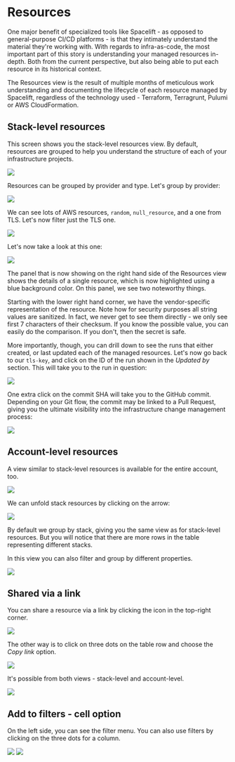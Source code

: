 # Resources

One major benefit of specialized tools like Spacelift - as opposed to general-purpose CI/CD platforms - is that they intimately understand the material they're working with. With regards to infra-as-code, the most important part of this story is understanding your managed resources in-depth. Both from the current perspective, but also being able to put each resource in its historical context.

The Resources view is the result of multiple months of meticulous work understanding and documenting the lifecycle of each resource managed by Spacelift, regardless of the technology used - Terraform, Terragrunt, Pulumi or AWS CloudFormation.

## Stack-level resources

This screen shows you the stack-level resources view. By default, resources are grouped to help you understand the structure of each of your infrastructure projects.

![](<../../assets/screenshots/stack-by-stack.png>)

Resources can be grouped by provider and type. Let's group by provider:

![](<../../assets/screenshots/stack-by-provider.png>)

We can see lots of AWS resources, `random`, `null_resource`, and a one from TLS. Let's now filter just the TLS one.

![](<../../assets/screenshots/stack-by-provider-filter-tls.png>)

Let's now take a look at this one:

![](<../../assets/screenshots/stack-by-provider-filter-tls-details.png>)

The panel that is now showing on the right hand side of the Resources view shows the details of a single resource, which is now highlighted using a blue background color. On this panel, we see two noteworthy things.

Starting with the lower right hand corner, we have the vendor-specific representation of the resource. Note how for security purposes all string values are sanitized. In fact, we never get to see them directly - we only see first 7 characters of their checksum. If you know the possible value, you can easily do the comparison. If you don't, then the secret is safe.

More importantly, though, you can drill down to see the runs that either created, or last updated each of the managed resources. Let's now go back to our `tls-key`, and click on the ID of the run shown in the _Updated by_ section.
This will take you to the run in question:

![](<../../assets/screenshots/resources-run.png>)

One extra click on the commit SHA will take you to the GitHub commit. Depending on your Git flow, the commit may be linked to a Pull Request, giving you the ultimate visibility into the infrastructure change management process:

![](<../../assets/screenshots/resources-sha.png>)

## Account-level resources

A view similar to stack-level resources is available for the entire account, too.

![](../../assets/screenshots/resources-account.png)

We can unfold stack resources by clicking on the arrow:

![](../../assets/screenshots/resources-account-more.png)

By default we group by stack, giving you the same view as for stack-level resources. But you will notice that there are more rows in the table representing different stacks.

In this view you can also filter and group by different properties.

![](../../assets/screenshots/resources-account-group-and-filter.png)

## Shared via a link

You can share a resource via a link by clicking the icon in the top-right corner.

![](../../assets/screenshots/stack-by-provider-filter-tls-details-share.png)

The other way is to click on three dots on the table row and choose the _Copy link_ option.

![](../../assets/screenshots/stack-by-provider-filter-tls-share.png)

It's possible from both views - stack-level and account-level.

![](../../assets/screenshots/resources-account-group-and-filter-share.png)

## Add to filters - cell option

On the left side, you can see the filter menu.
You can also use filters by clicking on the three dots for a column.

![](../../assets/screenshots/resources-account-filter.png)
![](../../assets/screenshots/resources-account-filter2.png)
